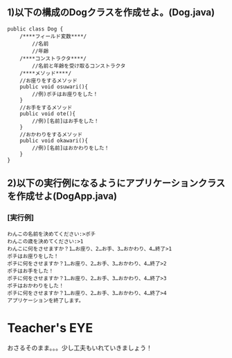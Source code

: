 ## 1)以下の構成のDogクラスを作成せよ。(Dog.java)

```
public class Dog {
	/****フィールド変数****/
		//名前
		//年齢
	/****コンストラクタ****/
		//名前と年齢を受け取るコンストラクタ
	/****メソッド****/
	//お座りをするメソッド
	public void osuwari(){
		//例)ポチはお座りをした！
	}
	//お手をするメソッド
	public void ote(){
		//例)[名前]はお手をした！
	}
	//おかわりをするメソッド
	public void okawari(){
		//例)[名前]はおかわりをした！
	}
}

```

## 2)以下の実行例になるようにアプリケーションクラスを作成せよ(DogApp.java)
### [実行例]

```
わんこの名前を決めてください:>ポチ
わんこの歳を決めてください:>1
わんこに何をさせますか？1…お座り、2…お手、3…おかわり、4…終了>1
ポチはお座りをした！
ポチに何をさせますか？1…お座り、2…お手、3…おかわり、4…終了>2
ポチはお手をした！
ポチに何をさせますか？1…お座り、2…お手、3…おかわり、4…終了>3
ポチはおかわりをした！
ポチに何をさせますか？1…お座り、2…お手、3…おかわり、4…終了>4
アプリケーションを終了します。

```

# Teacher's EYE

おさるそのまま。。。少し工夫もいれていきましょう！
